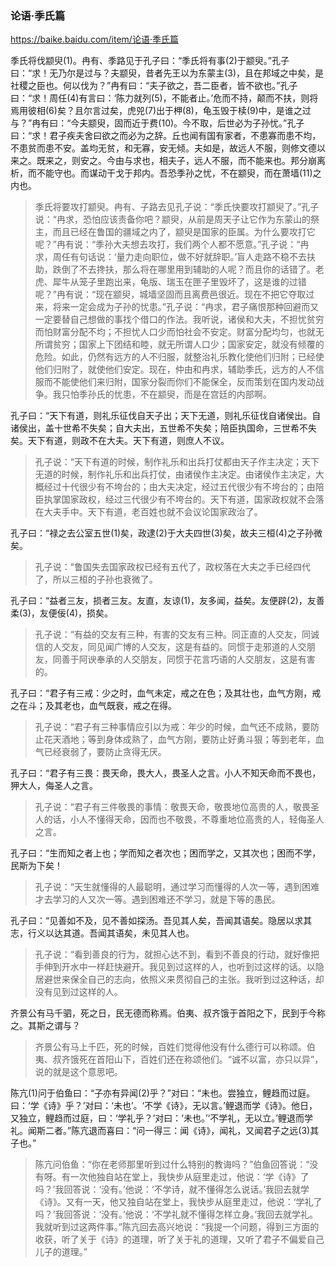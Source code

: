 ### 论语·季氏篇
https://baike.baidu.com/item/论语·季氏篇

季氏将伐颛臾(1)。冉有、季路见于孔子曰：“季氏将有事(2)于颛臾。”孔子曰：“求！无乃尔是过与？夫颛臾，昔者先王以为东蒙主(3)，且在邦域之中矣，是社稷之臣也。何以伐为？”冉有曰：“夫子欲之，吾二臣者，皆不欲也。”孔子曰：“求！周任(4)有言曰：‘陈力就列(5)，不能者止。’危而不持，颠而不扶，则将焉用彼相(6)矣？且尔言过矣，虎兕(7)出于柙(8)，龟玉毁于椟(9)中，是谁之过与？”冉有曰：“今夫颛臾，固而近于费(10)。今不取，后世必为子孙忧。”孔子曰：“求！君子疾夫舍曰欲之而必为之辞。丘也闻有国有家者，不患寡而患不均，不患贫而患不安。盖均无贫，和无寡，安无倾。夫如是，故远人不服，则修文德以来之。既来之，则安之。今由与求也，相夫子，远人不服，而不能来也。邦分崩离析，而不能守也。而谋动干戈于邦内。吾恐季孙之忧，不在颛臾，而在萧墙(11)之内也。
>季氏将要攻打颛臾。冉有、子路去见孔子说：“季氏快要攻打颛臾了。”孔子说：“冉求，恐怕应该责备你吧？颛臾，从前是周天子让它作为东蒙山的祭主，而且已经在鲁国的疆域之内了，颛臾是国家的臣属。为什么要攻打它呢？”冉有说：“季孙大夫想去攻打，我们两个人都不愿意。”孔子说：“冉求，周任有句话说：‘量力走向职位，做不好就辞职。’盲人走路不稳不去扶助，跌倒了不去搀扶，那么将在哪里用到辅助的人呢？而且你的话错了。老虎、犀牛从笼子里跑出来，龟版、瑞玉在匣子里毁坏了，这是谁的过错呢？”冉有说：“现在颛臾，城墙坚固而且离费邑很近。现在不把它夺取过来，将来一定会成为子孙的忧患。”孔子说：“冉求，君子痛恨那种回避而又一定要替自己想做的事找个借口的作法。我听说，诸侯和大夫，不担忧贫穷而怕财富分配不均；不担忧人口少而怕社会不安定。财富分配均匀，也就无所谓贫穷；国家上下团结和睦，就无所谓人口少；国家安定，就没有倾覆的危险。如此，仍然有远方的人不归服，就整治礼乐教化使他们归附；已经使他们归附了，就使他们安定。现在，仲由和冉求，辅助季氏，远方的人不信服而不能使他们来归附，国家分裂而你们不能保全，反而策划在国内发动战争。我只怕季孙氏的忧患，不在颛臾，而是在宫廷的内部啊。

孔子曰：“天下有道，则礼乐征伐自天子出；天下无道，则礼乐征伐自诸侯出。自诸侯出，盖十世希不失矣；自大夫出，五世希不失矣；陪臣执国命，三世希不失矣。天下有道，则政不在大夫。天下有道，则庶人不议。
>孔子说：“天下有道的时候，制作礼乐和出兵打仗都由天子作主决定；天下无道的时候，制作礼乐和出兵打仗，由诸侯作主决定。由诸侯作主决定，大概经过十代很少有不垮台的；由大夫决定，经过五代很少有不垮台的；由陪臣执掌国家政权，经过三代很少有不垮台的。天下有道，国家政权就不会落在大夫手中。天下有道，老百姓也就不会议论国家政治了。

孔子曰：“禄之去公室五世(1)矣，政逮(2)于大夫四世(3)矣，故夫三桓(4)之子孙微矣。
>孔子说：“鲁国失去国家政权已经有五代了，政权落在大夫之手已经四代了，所以三桓的子孙也衰微了。

孔子曰：“益者三友，损者三友。友直，友谅(1)，友多闻，益矣。友便辟(2)，友善柔(3)，友便佞(4)，损矣。
>孔子说：“有益的交友有三种，有害的交友有三种。同正直的人交友，同诚信的人交友，同见闻广博的人交友，这是有益的。同惯于走邪道的人交朋友，同善于阿谀奉承的人交朋友，同惯于花言巧语的人交朋友，这是有害的。

孔子曰：“君子有三戒：少之时，血气未定，戒之在色；及其壮也，血气方刚，戒之在斗；及其老也，血气既衰，戒之在得。
>孔子说：“君子有三种事情应引以为戒：年少的时候，血气还不成熟，要防止花天酒地；等到身体成熟了，血气方刚，要防止好勇斗狠；等到老年，血气已经衰弱了，要防止贪得无厌。

孔子曰：“君子有三畏：畏天命，畏大人，畏圣人之言。小人不知天命而不畏也，狎大人，侮圣人之言。
>孔子说：“君子有三件敬畏的事情：敬畏天命，敬畏地位高贵的人，敬畏圣人的话，小人不懂得天命，因而也不敬畏，不尊重地位高贵的人，轻侮圣人之言。

孔子曰：“生而知之者上也；学而知之者次也；困而学之，又其次也；困而不学，民斯为下矣！
>孔子说：“天生就懂得的人最聪明，通过学习而懂得的人次一等，遇到困难才去学习的人又次一等。遇到困难还不学习，就是下等的愚民。

孔子曰：“见善如不及，见不善如探汤。吾见其人矣，吾闻其语矣。隐居以求其志，行义以达其道。吾闻其语矣，未见其人也。
>孔子说：“看到善良的行为，就担心达不到，看到不善良的行动，就好像把手伸到开水中一样赶快避开。我见到过这样的人，也听到过这样的话。以隐居避世来保全自己的志向，依照义来贯彻自己的主张。我听到过这种话，却没有见到过这样的人。

齐景公有马千驷，死之日，民无德而称焉。伯夷、叔齐饿于首阳之下，民到于今称之。其斯之谓与？
>齐景公有马上千匹，死的时候，百姓们觉得他没有什么德行可以称颂。伯夷、叔齐饿死在首阳山下，百姓们还在称颂他们。“诚不以富，亦只以异”，说的就是这个意思吧。

陈亢(1)问于伯鱼曰：“子亦有异闻(2)乎？”对曰：“未也。尝独立，鲤趋而过庭。曰：‘学《诗》乎？’对曰：‘未也’。‘不学《诗》，无以言。’鲤退而学《诗》。他日，又独立，鲤趋而过庭，曰：‘学礼乎？’对曰：‘未也。’‘不学礼，无以立。’鲤退而学礼。闻斯二者。”陈亢退而喜曰：“问一得三：闻《诗》，闻礼，又闻君子之远(3)其子也。”
>陈亢问伯鱼：“你在老师那里听到过什么特别的教诲吗？”伯鱼回答说：“没有呀。有一次他独自站在堂上，我快步从庭里走过，他说：‘学《诗》了吗？’我回答说：‘没有。’他说：‘不学诗，就不懂得怎么说话。’我回去就学《诗》。又有一天，他又独自站在堂上，我快步从庭里走过，他说：‘学礼了吗？’我回答说：‘没有。’他说：‘不学礼就不懂得怎样立身。’我回去就学礼。我就听到过这两件事。”陈亢回去高兴地说：“我提一个问题，得到三方面的收获，听了关于《诗》的道理，听了关于礼的道理，又听了君子不偏爱自己儿子的道理。”
